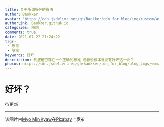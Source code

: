 ```yaml
---
title: 关于所谓好坏的看法
author: Baokker
avatar: 'https://cdn.jsdelivr.net/gh/Baokker/cdn_for_blog/img/custom/avatar.jpg'
authorLink: Baokker.github.io
categories: 随想
comments: true
date: 2021-07-22 21:24:22
tags:
 - 思考
 - 随笔
keywords: 好坏
description: 到底是否存在一个正确的标准 或者说根本就没有好坏这一说？
photos: https://cdn.jsdelivr.net/gh/Baokker/cdn_for_blog/blog_imgs/woman-5628426_1920.jpg
---
```


# 好坏？

待更新

---

该图片由<a href="https://pixabay.com/zh/users/tonywuphotography-16071048/?utm_source=link-attribution&amp;utm_medium=referral&amp;utm_campaign=image&amp;utm_content=5628426">Myo Min Kyaw</a>在<a href="https://pixabay.com/zh/?utm_source=link-attribution&amp;utm_medium=referral&amp;utm_campaign=image&amp;utm_content=5628426">Pixabay</a>上发布